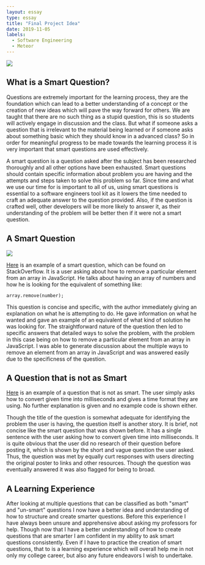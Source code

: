```yaml
---
layout: essay
type: essay
title: "Final Project Idea"
date: 2019-11-05
labels:
  - Software Engineering
  - Meteor
---
```


<img class="ui image" src="../images/questions.jpg">

## What is a Smart Question?

Questions are extremely important for the learning process, they are the foundation which can lead to a better understanding of a concept or the creation of new ideas which will pave the way forward for others. We are taught that there are no such thing as a stupid question, this is so students will actively engage in discussion and the class. But what if someone asks a question that is irrelevant to the material being learned or if someone asks about something basic which they should know in a advanced class? So in order for meaningful progress to be made towards the learning process it is very important that smart questions are used effectively. 

A smart question is a question asked after the subject has been researched thoroughly and all other options have been exhausted. Smart questions should contain specific information about problem you are having and the attempts and steps taken to solve this problem so far. Since time and what we use our time for is important to all of us, using smart questions is essential to a software engineers tool kit as it lowers the time needed to craft an adequate answer to the question provided. Also, if the question is crafted well, other developers will be more likely to answer it, as their understanding of the problem will be better then if it were not a smart question.

## A Smart Question

<img class="ui small right circular floated image" src="../images/smartquestion.jpg">

[Here](https://stackoverflow.com/questions/5767325/how-do-i-remove-a-particular-element-from-an-array-in-javascript) is an example of a smart question, which can be found on StackOverflow. It is a user asking about how to remove a particular element from an array in JavaScript. He talks about having an array of numbers and how he is looking for the equivalent of something like: 
```
array.remove(number);
```

This question is concise and specific, with the author immediately giving an explanation on what he is attempting to do. He gave information on what he wanted and gave an example of an equivalent of what kind of solution he was looking for. The straightforward nature of the question then led to specific answers that detailed ways to solve the problem, with the problem in this case being on how to remove a particular element from an array in JavaScript. I was able to generate discussion about the multiple ways to remove an element from an array in JavaScript and was answered easily due to the specificness of the question.

## A Question that is not as Smart

[Here](https://stackoverflow.com/questions/43120543/convert-given-time-into-millisecond) is an example of a question that is not as smart. The user simply asks how to convert given time into milliseconds and gives a time format they are using. No further explanation is given and no example code is shown either.

Though the title of the question is somewhat adequate for identifying the problem the user is having, the question itself is another story. It is brief, not concise like the smart question that was shown before. It has a single sentence with the user asking how to convert given time into milliseconds. It is quite obvious that the user did no research of their question before posting it, which is shown by the short and vague question the user asked. Thus, the question was met by equally curt responses with users directing the original poster to links and other resources. Though the question was eventually answered it was also flagged for being to broad.

## A Learning Experience

After looking at multiple questions that can be classified as both "smart" and "un-smart" questions I now have a better idea and understanding of how to structure and create smarter questions. Before this experience I have always been unsure and apprehensive about asking my professors for help. Though now that I have a better understanding of how to create questions that are smarter I am confident in my ability to ask smart questions consistently. Even if I have to practice the creation of smart questions, that to is a learning experience which will overall help me in not only my college career, but also any future endeavors I wish to undertake. 
